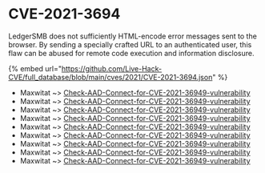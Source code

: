 # CVE-2021-3694

LedgerSMB does not sufficiently HTML-encode error messages sent to the browser. By sending a specially crafted URL to an authenticated user, this flaw can be abused for remote code execution and information disclosure.

{% embed url="https://github.com/Live-Hack-CVE/full_database/blob/main/cves/2021/CVE-2021-3694.json" %}


* Maxwitat ~> [Check-AAD-Connect-for-CVE-2021-36949-vulnerability](https://www.alice-snow.ru/2021/database/cve-2021-3694/check-aad-connect-for-cve-2021-36949-vulnerability-maxwitat)
* Maxwitat ~> [Check-AAD-Connect-for-CVE-2021-36949-vulnerability](https://www.alice-snow.ru/2021/database/cve-2021-3694/check-aad-connect-for-cve-2021-36949-vulnerability-maxwitat)
* Maxwitat ~> [Check-AAD-Connect-for-CVE-2021-36949-vulnerability](https://www.alice-snow.ru/2021/database/cve-2021-3694/check-aad-connect-for-cve-2021-36949-vulnerability-maxwitat)
* Maxwitat ~> [Check-AAD-Connect-for-CVE-2021-36949-vulnerability](https://www.alice-snow.ru/2021/database/cve-2021-3694/check-aad-connect-for-cve-2021-36949-vulnerability-maxwitat)
* Maxwitat ~> [Check-AAD-Connect-for-CVE-2021-36949-vulnerability](https://www.alice-snow.ru/2021/database/cve-2021-3694/check-aad-connect-for-cve-2021-36949-vulnerability-maxwitat)
* Maxwitat ~> [Check-AAD-Connect-for-CVE-2021-36949-vulnerability](https://www.alice-snow.ru/2021/database/cve-2021-3694/check-aad-connect-for-cve-2021-36949-vulnerability-maxwitat)
* Maxwitat ~> [Check-AAD-Connect-for-CVE-2021-36949-vulnerability](https://www.alice-snow.ru/2021/database/cve-2021-3694/check-aad-connect-for-cve-2021-36949-vulnerability-maxwitat)
* Maxwitat ~> [Check-AAD-Connect-for-CVE-2021-36949-vulnerability](https://www.alice-snow.ru/2021/database/cve-2021-3694/check-aad-connect-for-cve-2021-36949-vulnerability-maxwitat)
* Maxwitat ~> [Check-AAD-Connect-for-CVE-2021-36949-vulnerability](https://www.alice-snow.ru/2021/database/cve-2021-3694/check-aad-connect-for-cve-2021-36949-vulnerability-maxwitat)